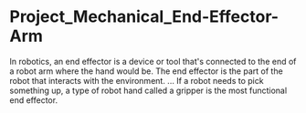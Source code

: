 # Project_Mechanical_End-Effector-Arm
In robotics, an end effector is a device or tool that's connected to the end of a robot arm where the hand would be. The end effector is the part of the robot that interacts with the environment. ... If a robot needs to pick something up, a type of robot hand called a gripper is the most functional end effector.

